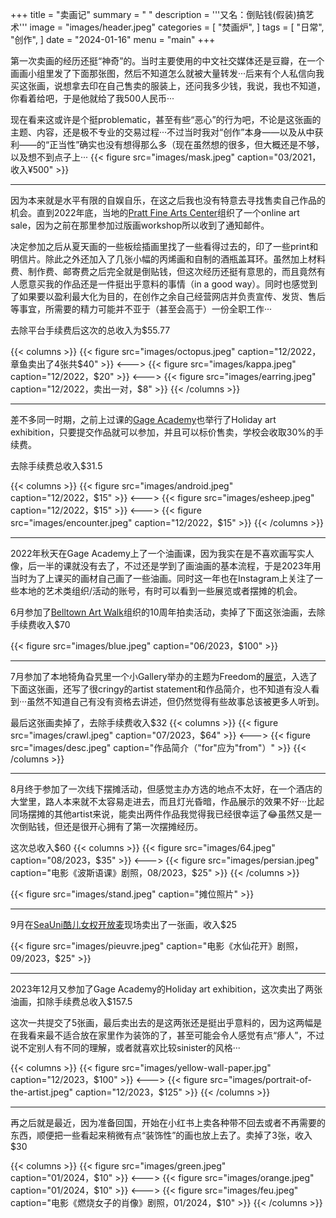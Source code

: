 +++
title = "卖画记"
summary = " "
description = '''又名：倒贴钱(假装)搞艺术'''
image = "images/header.jpeg"
categories = [
    "焚画炉",
]
tags = [
    "日常",
    "创作",
]
date = "2024-01-16"
menu = "main"
+++

第一次卖画的经历还挺“神奇”的。当时主要使用的中文社交媒体还是豆瓣，在一个画画小组里发了下面那张图，然后不知道怎么就被大量转发···后来有个人私信向我买这张画，说想拿去印在自己售卖的服装上，还问我多少钱，我说，我也不知道，你看着给吧，于是他就给了我500人民币···

现在看来这或许是个挺problematic，甚至有些“恶心”的行为吧，不论是这张画的主题、内容，还是极不专业的交易过程···不过当时我对“创作”本身——以及从中获利——的“正当性”确实也没有想得那么多（现在虽然想的很多，但大概还是不够，以及想不到点子上···
{{< figure src="images/mask.jpeg" caption="03/2021，收入¥500" >}}

---

因为本来就是水平有限的自娱自乐，在这之后我也没有特意去寻找售卖自己作品的机会。直到2022年底，当地的<a href="https://www.pratt.org/" target="_blank">Pratt Fine Arts Center</a>组织了一个online art sale，因为之前在那里参加过版画workshop所以收到了通知邮件。

决定参加之后从夏天画的一些板绘插画里找了一些看得过去的，印了一些print和明信片。除此之外还加入了几张小幅的丙烯画和自制的酒瓶盖耳环。虽然加上材料费、制作费、邮寄费之后完全就是倒贴钱，但这次经历还挺有意思的，而且竟然有人愿意买我的作品还是一件挺出乎意料的事情（in a good way）。同时也感觉到了如果要以盈利最大化为目的，在创作之余自己经营网店并负责宣传、发货、售后等事宜，所需要的精力可能并不亚于（甚至会高于）一份全职工作···

去除平台手续费后这次的总收入为$55.77

{{< columns >}}
{{< figure src="images/octopus.jpeg" caption="12/2022，章鱼卖出了4张共$40" >}}
<---> 
{{< figure src="images/kappa.jpeg" caption="12/2022，$20" >}}
<---> 
{{< figure src="images/earring.jpeg" caption="12/2022，卖出一对，$8" >}}
{{< /columns >}}

---

差不多同一时期，之前上过课的<a href="https://gageacademy.org/" targe="_blank">Gage Academy</a>也举行了Holiday art exhibition，只要提交作品就可以参加，并且可以标价售卖，学校会收取30%的手续费。

去除手续费总收入$31.5

{{< columns >}}
{{< figure src="images/android.jpeg" caption="12/2022，$15" >}}
<---> 
{{< figure src="images/esheep.jpeg" caption="12/2022，$15" >}}
<---> 
{{< figure src="images/encounter.jpeg" caption="12/2022，$15" >}}
{{< /columns >}}

---

2022年秋天在Gage Academy上了一个油画课，因为我实在是不喜欢画写实人像，后一半的课就没有去了，不过还是学到了画油画的基本流程，于是2023年用当时为了上课买的画材自己画了一些油画。同时这一年也在Instagram上关注了一些本地的艺术类组织/活动的账号，有时可以看到一些展览或者摆摊的机会。

6月参加了<a href="https://www.belltownartwalk.com/" target="_blank">Belltown Art Walk</a>组织的10周年拍卖活动，卖掉了下面这张油画，去除手续费收入$70

{{< figure src="images/blue.jpeg" caption="06/2023，$100" >}}

---

7月参加了本地犄角旮旯里一个小Gallery举办的主题为Freedom的<a href="https://www.galleryb612.com/freedom-exhibition-2023" target="_blank">展览</a>，入选了下面这张画，还写了很cringy的artist statement和作品简介，也不知道有没人看到···虽然不知道自己有没有资格去讲述，但仍然觉得有些故事总该被更多人听到。

最后这张画卖掉了，去除手续费收入$32
{{< columns >}}
{{< figure src="images/crawl.jpeg" caption="07/2023，$64" >}}
<---> 
{{< figure src="images/desc.jpeg" caption="作品简介（\"for\"应为\"from\"）" >}}
{{< /columns >}}

---

8月终于参加了一次线下摆摊活动，但感觉主办方选的地点不太好，在一个酒店的大堂里，路人本来就不太容易走进去，而且灯光昏暗，作品展示的效果不好···比起同场摆摊的其他artist来说，能卖出两件作品我觉得我已经很幸运了😂虽然又是一次倒贴钱，但还是很开心拥有了第一次摆摊经历。

这次总收入$60
{{< columns >}}
{{< figure src="images/64.jpeg" caption="08/2023，$35" >}}
<---> 
{{< figure src="images/persian.jpeg" caption="电影《波斯语课》剧照，08/2023，$25" >}}
{{< /columns >}}

{{< figure src="images/stand.jpeg" caption="摊位照片" >}}

---

9月在<a href="https://linktr.ee/seauni.openmic" target="_blank">SeaUni酷儿女权开放麦</a>现场卖出了一张画，收入$25

{{< figure src="images/pieuvre.jpeg" caption="电影《水仙花开》剧照，09/2023，$25" >}}

---

2023年12月又参加了Gage Academy的Holiday art exhibition，这次卖出了两张油画，扣除手续费总收入$157.5

这次一共提交了5张画，最后卖出去的是这两张还是挺出乎意料的，因为这两幅是在我看来最不适合放在家里作为装饰的了，甚至可能会令人感觉有点“瘆人”，不过说不定别人有不同的理解，或者就喜欢比较sinister的风格···

{{< columns >}}
{{< figure src="images/yellow-wall-paper.jpg" caption="12/2023，$100" >}}
<---> 
{{< figure src="images/portrait-of-the-artist.jpeg" caption="12/2023，$125" >}}
{{< /columns >}}

---

再之后就是最近，因为准备回国，开始在小红书上卖各种带不回去或者不再需要的东西，顺便把一些看起来稍微有点“装饰性”的画也放上去了。卖掉了3张，收入$30

{{< columns >}}
{{< figure src="images/green.jpeg" caption="01/2024，$10" >}}
<---> 
{{< figure src="images/orange.jpeg" caption="01/2024，$10" >}}
<---> 
{{< figure src="images/feu.jpeg" caption="电影《燃烧女子的肖像》剧照，01/2024，$10" >}}
{{< /columns >}}